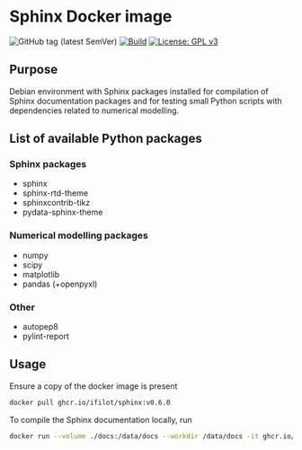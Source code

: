 # Sphinx Docker image

![GitHub tag (latest SemVer)](https://img.shields.io/github/v/tag/ifilot/docker-sphinx?label=version)
[![Build](https://github.com/ifilot/docker-sphinx/actions/workflows/deploy.yml/badge.svg)](https://github.com/ifilot/docker-sphinx/actions/workflows/deploy.yml)
[![License: GPL v3](https://img.shields.io/badge/License-GPLv3-blue.svg)](https://www.gnu.org/licenses/gpl-3.0)

## Purpose

Debian environment with Sphinx packages installed for compilation of Sphinx
documentation packages and for testing small Python scripts with dependencies
related to numerical modelling.

## List of available Python packages

### Sphinx packages

* sphinx
* sphinx-rtd-theme
* sphinxcontrib-tikz
* pydata-sphinx-theme

### Numerical modelling packages

* numpy
* scipy
* matplotlib
* pandas (+openpyxl)

### Other

* autopep8
* pylint-report

## Usage

Ensure a copy of the docker image is present

```bash
docker pull ghcr.io/ifilot/sphinx:v0.6.0
```

To compile the Sphinx documentation locally, run

```bash
docker run --volume ./docs:/data/docs --workdir /data/docs -it ghcr.io/ifilot/sphinx:v0.6.0 make html
```
